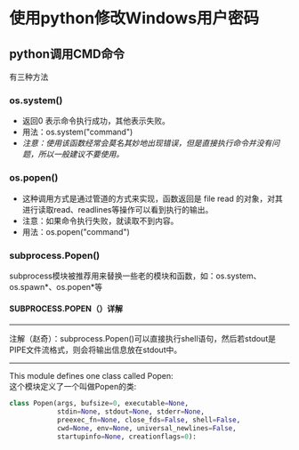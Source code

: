 # 使用python修改Windows用户密码

## python调用CMD命令

有三种方法

### os.system()  

- 返回0 表示命令执行成功，其他表示失败。  
- 用法：os.system("command")
- *注意：使用该函数经常会莫名其妙地出现错误，但是直接执行命令并没有问题，所以一般建议不要使用。*

### os.popen()

- 这种调用方式是通过管道的方式来实现，函数返回是 file read 的对象，对其进行读取read、readlines等操作可以看到执行的输出。
- 注意：如果命令执行失败，就读取不到内容。
- 用法：os.popen("command")

### subprocess.Popen()

subprocess模块被推荐用来替换一些老的模块和函数，如：os.system、os.spawn*、os.popen*等

#### SUBPROCESS.POPEN（）详解  

---  

注解（赵奇）：subprocess.Popen()可以直接执行shell语句，然后若stdout是PIPE文件流格式，则会将输出信息放在stdout中。

---  

This module defines one class called Popen:  
这个模块定义了一个叫做Popen的类:

```python
class Popen(args, bufsize=0, executable=None,
            stdin=None, stdout=None, stderr=None,
            preexec_fn=None, close_fds=False, shell=False,
            cwd=None, env=None, universal_newlines=False,
            startupinfo=None, creationflags=0):
```
